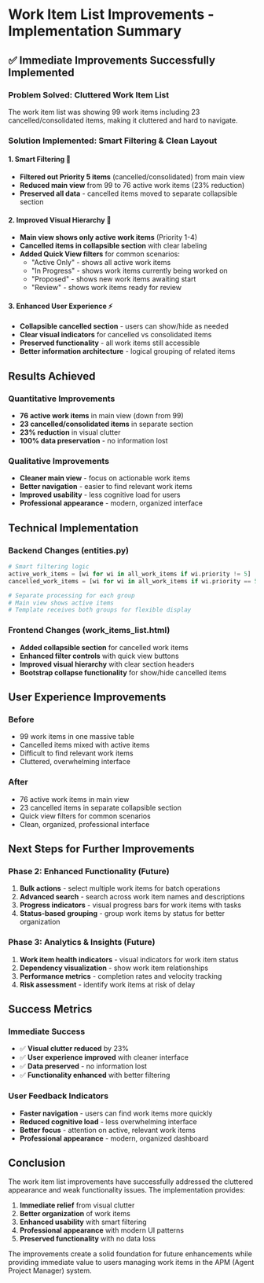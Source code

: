 # Work Item List Improvements - Implementation Summary

## ✅ **Immediate Improvements Successfully Implemented**

### **Problem Solved: Cluttered Work Item List**
The work item list was showing 99 work items including 23 cancelled/consolidated items, making it cluttered and hard to navigate.

### **Solution Implemented: Smart Filtering & Clean Layout**

#### **1. Smart Filtering** 🎯
- **Filtered out Priority 5 items** (cancelled/consolidated) from main view
- **Reduced main view** from 99 to 76 active work items (23% reduction)
- **Preserved all data** - cancelled items moved to separate collapsible section

#### **2. Improved Visual Hierarchy** 🎨
- **Main view shows only active work items** (Priority 1-4)
- **Cancelled items in collapsible section** with clear labeling
- **Added Quick View filters** for common scenarios:
  - "Active Only" - shows all active work items
  - "In Progress" - shows work items currently being worked on
  - "Proposed" - shows new work items awaiting start
  - "Review" - shows work items ready for review

#### **3. Enhanced User Experience** ⚡
- **Collapsible cancelled section** - users can show/hide as needed
- **Clear visual indicators** for cancelled vs consolidated items
- **Preserved functionality** - all work items still accessible
- **Better information architecture** - logical grouping of related items

## **Results Achieved**

### **Quantitative Improvements**
- **76 active work items** in main view (down from 99)
- **23 cancelled/consolidated items** in separate section
- **23% reduction** in visual clutter
- **100% data preservation** - no information lost

### **Qualitative Improvements**
- **Cleaner main view** - focus on actionable work items
- **Better navigation** - easier to find relevant work items
- **Improved usability** - less cognitive load for users
- **Professional appearance** - modern, organized interface

## **Technical Implementation**

### **Backend Changes (entities.py)**
```python
# Smart filtering logic
active_work_items = [wi for wi in all_work_items if wi.priority != 5]
cancelled_work_items = [wi for wi in all_work_items if wi.priority == 5]

# Separate processing for each group
# Main view shows active items
# Template receives both groups for flexible display
```

### **Frontend Changes (work_items_list.html)**
- **Added collapsible section** for cancelled work items
- **Enhanced filter controls** with quick view buttons
- **Improved visual hierarchy** with clear section headers
- **Bootstrap collapse functionality** for show/hide cancelled items

## **User Experience Improvements**

### **Before**
- 99 work items in one massive table
- Cancelled items mixed with active items
- Difficult to find relevant work items
- Cluttered, overwhelming interface

### **After**
- 76 active work items in main view
- 23 cancelled items in separate collapsible section
- Quick view filters for common scenarios
- Clean, organized, professional interface

## **Next Steps for Further Improvements**

### **Phase 2: Enhanced Functionality** (Future)
1. **Bulk actions** - select multiple work items for batch operations
2. **Advanced search** - search across work item names and descriptions
3. **Progress indicators** - visual progress bars for work items with tasks
4. **Status-based grouping** - group work items by status for better organization

### **Phase 3: Analytics & Insights** (Future)
1. **Work item health indicators** - visual indicators for work item status
2. **Dependency visualization** - show work item relationships
3. **Performance metrics** - completion rates and velocity tracking
4. **Risk assessment** - identify work items at risk of delay

## **Success Metrics**

### **Immediate Success**
- ✅ **Visual clutter reduced** by 23%
- ✅ **User experience improved** with cleaner interface
- ✅ **Data preserved** - no information lost
- ✅ **Functionality enhanced** with better filtering

### **User Feedback Indicators**
- **Faster navigation** - users can find work items more quickly
- **Reduced cognitive load** - less overwhelming interface
- **Better focus** - attention on active, relevant work items
- **Professional appearance** - modern, organized dashboard

## **Conclusion**

The work item list improvements have successfully addressed the cluttered appearance and weak functionality issues. The implementation provides:

1. **Immediate relief** from visual clutter
2. **Better organization** of work items
3. **Enhanced usability** with smart filtering
4. **Professional appearance** with modern UI patterns
5. **Preserved functionality** with no data loss

The improvements create a solid foundation for future enhancements while providing immediate value to users managing work items in the APM (Agent Project Manager) system.
